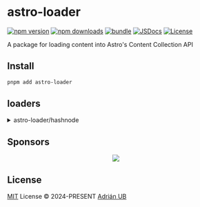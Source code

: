 # astro-loader

[![npm version][npm-version-src]][npm-version-href]
[![npm downloads][npm-downloads-src]][npm-downloads-href]
[![bundle][bundle-src]][bundle-href]
[![JSDocs][jsdocs-src]][jsdocs-href]
[![License][license-src]][license-href]

A package for loading content into Astro's Content Collection API

## Install

```sh
pnpm add astro-loader
```

## loaders

<details>
<summary>astro-loader/hashnode</summary>

### Posts

```ts
import { defineCollection, z } from 'astro:content'

import { HashnodeLoaderPosts } from 'astro-loader/hashnode'

const posts = defineCollection({
  loader: HashnodeLoaderPosts({
    publicationHost: 'adrianub.dev/hashnode',
    fields: ['title', 'publishedAt', 'subtitle', { coverImage: ['url'], content: ['html'] }],
  }),
  schema: z.object({
    slug: z.string(),
    title: z.string(),
    subtitle: z.string().optional(),
    publishedAt: z.string().transform(date => new Date(date)),
    coverImage: z.object({
      url: z.string().url(),
    }),
    content: z.object({
      html: z.string(),
    }),
  }),
})

export const collections = { posts }
```

### Series

```ts
import { defineCollection, z } from 'astro:content'

import { HashnodeLoaderSeries } from 'astro-loader/hashnode'

const series = defineCollection({
  loader: HashnodeLoaderSeries({
    publicationHost: 'adrianub.dev/hashnode',
    fields: [
      'name',
      'createdAt',
      'coverImage',
      {
        description: ['html'],
      },
      {
        operation: 'posts',
        variables: {
          first: {
            name: 'first',
            required: true,
            value: 20,
            type: 'Int',
          },
        },
        fields: [{
          edges: [{
            node: ['slug', 'title', 'publishedAt', { coverImage: ['url'] }],
          }],
        }],
      },
    ],
  }),
  schema: z.object({
    slug: z.string(),
    name: z.string(),
    createdAt: z.string().transform(date => new Date(date)),
    coverImage: z.string().url(),
    description: z.object({
      html: z.string(),
    }),
    posts: z.object({
      edges: z.array(z.object({
        node: z.object({
          slug: z.string(),
          title: z.string(),
          publishedAt: z.string().transform(date => new Date(date)),
          coverImage: z.object({
            url: z.string().url(),
          }),
        }),
      })),
    }),
  }),
})

export const collections = { series }
```

</details>

## Sponsors

<p align="center">
  <a href="https://cdn.jsdelivr.net/gh/adrian-ub/static/sponsors.svg">
    <img src='https://cdn.jsdelivr.net/gh/adrian-ub/static/sponsors.svg'/>
  </a>
</p>

## License

[MIT](./LICENSE) License © 2024-PRESENT [Adrián UB](https://github.com/adrian-ub)

<!-- Badges -->

[npm-version-src]: https://img.shields.io/npm/v/astro-loader?style=flat&colorA=080f12&colorB=1fa669
[npm-version-href]: https://npmjs.com/package/astro-loader
[npm-downloads-src]: https://img.shields.io/npm/dm/astro-loader?style=flat&colorA=080f12&colorB=1fa669
[npm-downloads-href]: https://npmjs.com/package/astro-loader
[bundle-src]: https://img.shields.io/bundlephobia/minzip/astro-loader?style=flat&colorA=080f12&colorB=1fa669&label=minzip
[bundle-href]: https://bundlephobia.com/result?p=astro-loader
[license-src]: https://img.shields.io/github/license/adrian-ub/astro-loader.svg?style=flat&colorA=080f12&colorB=1fa669
[license-href]: https://github.com/adrian-ub/astro-loader/blob/main/LICENSE
[jsdocs-src]: https://img.shields.io/badge/jsdocs-reference-080f12?style=flat&colorA=080f12&colorB=1fa669
[jsdocs-href]: https://www.jsdocs.io/package/astro-loader
